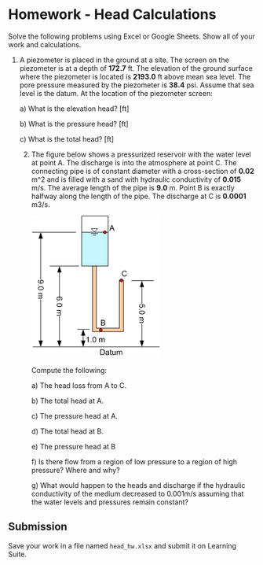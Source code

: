 # Homework - Head Calculations

Solve the following problems using Excel or Google Sheets. Show all of your work and calculations. 

1. A piezometer is placed in the ground at a site. The screen on the piezometer is at a depth of **172.7** ft. The 
elevation of the ground surface where the piezometer is located is **2193.0** ft above mean sea level. The pore pressure measured by the piezometer is **38.4** psi. Assume that sea level is the datum. At the location of the piezometer screen:

     a) What is the elevation head? [ft]
     
     b) What is the pressure head? [ft]
     
     c) What is the total head? [ft]

   2. The figure below shows a pressurized reservoir with the water level at point A.  The discharge is into the atmosphere at point C. The connecting pipe is of constant diameter with a cross-section of **0.02** m^2 and is filled with a sand with hydraulic conductivity of **0.015** m/s.  The average length of the pipe is **9.0** m.  Point B is exactly halfway along the length of the pipe.  The discharge at C is **0.0001** m3/s.  

       ![tank.gif](tank.gif)

       Compute the following:

       a) The head loss from A to C.
    
       b) The total head at A.
    
       c) The pressure head at A.
    
       d) The total head at B.
    
       e) The pressure head at B
    
       f) Is there flow from a region of low pressure to a region of high pressure? Where and why?
    
       g) What would happen to the heads and discharge if the hydraulic conductivity of the medium decreased to 0.001m/s assuming that the water levels and pressures remain constant?

## Submission

Save your work in a file named `head_hw.xlsx` and submit it on Learning Suite.